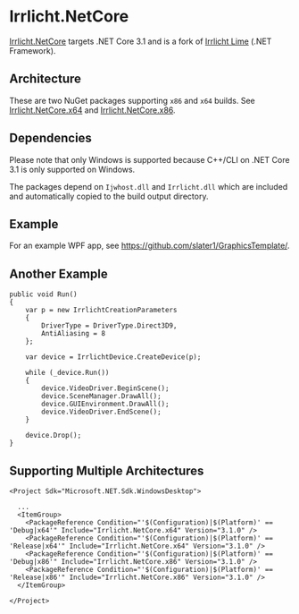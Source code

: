 # Irrlicht.NetCore

[Irrlicht.NetCore](https://github.com/slater1/Irrlicht.NetCore) targets .NET Core 3.1 and is a fork of [Irrlicht Lime](https://github.com/greenya/irrlichtlime) (.NET Framework).

## Architecture

These are two NuGet packages supporting `x86` and `x64` builds. See [Irrlicht.NetCore.x64](https://www.nuget.org/packages/Irrlicht.NetCore.x64) and [Irrlicht.NetCore.x86](https://www.nuget.org/packages/Irrlicht.NetCore.x86).

## Dependencies

Please note that only Windows is supported because C++/CLI on .NET Core 3.1 is only supported on Windows.

The packages depend on `Ijwhost.dll` and `Irrlicht.dll` which are included and automatically copied to the build output directory.

## Example 

For an example WPF app, see https://github.com/slater1/GraphicsTemplate/.

## Another Example

```
public void Run()
{
    var p = new IrrlichtCreationParameters
    {
        DriverType = DriverType.Direct3D9,
        AntiAliasing = 8
    };

    var device = IrrlichtDevice.CreateDevice(p);

    while (_device.Run())
    {
        device.VideoDriver.BeginScene();
        device.SceneManager.DrawAll();
        device.GUIEnvironment.DrawAll();
        device.VideoDriver.EndScene();
    }

    device.Drop();
}

```

## Supporting Multiple Architectures

```
<Project Sdk="Microsoft.NET.Sdk.WindowsDesktop">

  ...
  <ItemGroup>
    <PackageReference Condition="'$(Configuration)|$(Platform)' == 'Debug|x64'" Include="Irrlicht.NetCore.x64" Version="3.1.0" />
    <PackageReference Condition="'$(Configuration)|$(Platform)' == 'Release|x64'" Include="Irrlicht.NetCore.x64" Version="3.1.0" />
    <PackageReference Condition="'$(Configuration)|$(Platform)' == 'Debug|x86'" Include="Irrlicht.NetCore.x86" Version="3.1.0" />
    <PackageReference Condition="'$(Configuration)|$(Platform)' == 'Release|x86'" Include="Irrlicht.NetCore.x86" Version="3.1.0" />
  </ItemGroup>

</Project>
```
